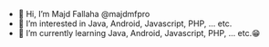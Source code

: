 - 👋 Hi, I’m Majd Fallaha @majdmfpro
- 👀 I’m interested in Java, Android, Javascript, PHP, ... etc.
- 🌱 I’m currently learning Java, Android, Javascript, PHP, ... etc.😁

